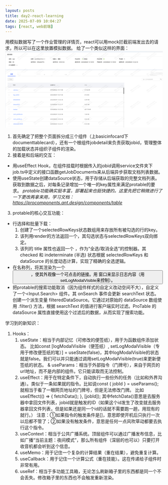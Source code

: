 ```yaml
---
layout: posts
title: day2-react-learning
date: 2025-07-09 10:04:27
tags: [react, web前端]
---
```

用模拟数据写了一个作业管理的详情页，react可以用mock拦截前端发出去的请求，所以可以在这里放置模拟数据。
给了一个类似这样的界面：
![alt text](day2-react-learning-1.png)
1. 首先确定了把整个页面拆分成三个组件（上basicinfocard下documenttablecard），还有一个根组件jobdetail来负责获取jobid，管理整体的加载状态并组织子组件的渲染。
2. 接着是和后端的交互：
- 用useEffect Hook，在组件挂载时根据传入的jobid调用service文件夹下job.ts中定义的接口函数getJobDocuments来从后端异步获取文档列表数据。
- 使用useState创建dataSource状态，用于存储从后端获取的完整文档列表。获取到数据之后，对每条记录增加一个唯一的key属性来满足protable的要求。
*protable功能确实挺丰富，部署起来也挺快捷的。这里先把它稍微进行了一下更改再拿来用，学习文档：https://procomponents.ant.design/components/table*
3. protable的核心交互功能：
- 行选择和批量下载：
    1. 创建了一个selectedRowKeys状态数组用来存放所有被勾选的行的key。
    2. 该列用render的方法返回一个<Checkbox>，其勾选状态与selectedRowKeys双向绑定。
    3. 该列的 title 属性也返回一个 <Checkbox>，作为“全选/取消全选”的控制器。其 checked 和 indeterminate (半选) 状态根据 selectedRowKeys 和 dataSource 的长度动态计算，实现了精确的全选逻辑。
- 在名称列，将其渲染为一个 <Button type="link">，使其外观像一个可点击的链接。用<Modal> 窗口来显示日志内容（用setLogModalVisible来控制）。
- 把protable的搜索功能取消（因为组件样式的自定义改动空间不大），自定义了一个<Input.Search> 组件。其 onSearch 事件会更新 searchText 状态。创建一个派生变量 filteredDataSource。它通过对原始的 dataSource 数组使用 .filter() 方法，根据 searchText 的值进行客户端实时过滤。ProTable 的 dataSource 属性直接使用这个过滤后的数据，从而实现了搜索功能。

学习到的新知识：
1. Hooks：
    1. useState：相当于内部记忆（可修改的便签纸），用于为函数组件添加状态。
    比如const [logModalVisible（便签纸）, setLogModalVisible（专用于修改便签纸的笔）] = useState(false)，其中logModalVisible的状态就是false。我们可以并只能通过调用setLogModalVisible(true)来更新便签纸的状态。
    & useParams：相当于外部指令（门牌号），来自于网页的url地址，而不是内部的组件。它只能读取而无法控制。
    2. useEffect：用于在特定条件下，自动执行一些份外的任务（比如和外界沟通）。类似于一条如果就的指令。比如说const { jobId } = useParams();就相当于看了一眼网页地址的门牌号，但是无法修改门牌。
    比如useEffect(() => { fetchData(); }, [jobId]);
    其中fetchData()意思是去服务器中拿回文件列表，jobid就是触发的ID（如果这个id发生了改变就去服务器拿回文件列表，但是如果还是同一个id的话就不需要跑一趟，用现有的就行。）
    注意：①如果指令的触发条件是[]，意思即使开机后只执行一次以后都不管了；②如果没有触发条件，意思是任何一点风吹草动都要去执行这个指令。
    3. useContext：相当于公共广播系统。顶层组件可以通过广播发布信息，比如广播“当前主题：夜间模式”，那么所有组件（深层的也可以）只要打开收音机都会听到这个信息。
    4. useMemo：用于记住一个复杂的计算结果（重在结果），避免重复计算。
    5. useCallback：用于记住一个计算公式（重在技能）。这在传递给子组件时非常有用。
    6. useRef：相当于多功能工具箱，无论怎么刷新箱子里的东西都是同一个不会丢失。修改箱子里的东西也不会触发重新渲染。